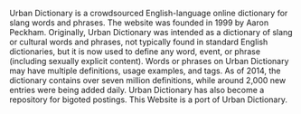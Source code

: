 Urban Dictionary is a crowdsourced English-language online dictionary for slang words and phrases. The website was founded in 1999 by Aaron Peckham. Originally, Urban Dictionary was intended as a dictionary of slang or cultural words and phrases, not typically found in standard English dictionaries, but it is now used to define any word, event, or phrase (including sexually explicit content). Words or phrases on Urban Dictionary may have multiple definitions, usage examples, and tags. As of 2014, the dictionary contains over seven million definitions, while around 2,000 new entries were being added daily. Urban Dictionary has also become a repository for bigoted postings.
This Website is a port of Urban Dictionary.